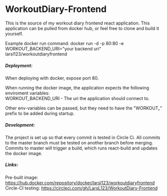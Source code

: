 # WorkoutDiary-Frontend
This is the source of my workout diary frontend react application. 
This application can be pulled from docker hub, or feel free to clone and build it yourself.

Example docker run command:
    docker run -d -p 80:80 -e WORKOUT_BACKEND_URI="your backend uri" larsl123/workoutdiaryfrontend

##### Deployment:

When deploying with docker, expose port 80. 

When running the docker image, the application expects the following enviroment variables:  
WORKOUT_BACKEND_URI - The uri the application should connect to.

Other env-variables can be passed, but they need to have the "WORKOUT_" prefix to be added during startup.

##### Development:

The project is set up so that every commit is tested in Circle Ci.
All commits to the master branch must be tested on another branch before merging.
Commits to master will trigger a build, which runs react-build and updates the docker image. 

##### Links:

Pre-built image: https://hub.docker.com/repository/docker/larsl123/workoutdiaryfrontend
Circle-CI testing: https://circleci.com/gh/LarsL123/WorkoutDiary-Frontend
